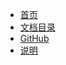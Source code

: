 * [首页](/)
* [文档目录](https://github.com/rainweb3/rainweb3.github.io/tree/main/web3_doc)
* [GitHub](https://github.com/rainweb3/rainweb3.github.io)
* [说明](https://github.com/rainweb3/rainweb3.github.io/blob/main/README.md)